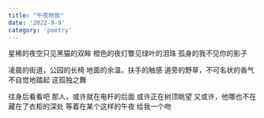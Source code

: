 ```yaml
---
title: "午夜吻我"
date: '2022-9-9'
category: 'poetry'
---
```


星稀的夜空只见黑猫的双眸 
橙色的夜灯瞥见绿叶的泪珠 
孤身的我不见你的影子

凌晨的街道，公园的长椅 
地面的余温，扶手的触感 
道旁的野草，不可名状的香气 
不自觉地踏起 这孤独之舞

往身后看看吧 
那人，或许就在电杆的后面 
或许正在树顶眺望 
又或许，他哪也不在 
藏在了衣柜的深处 
等着在某个这样的午夜 
给我一个吻